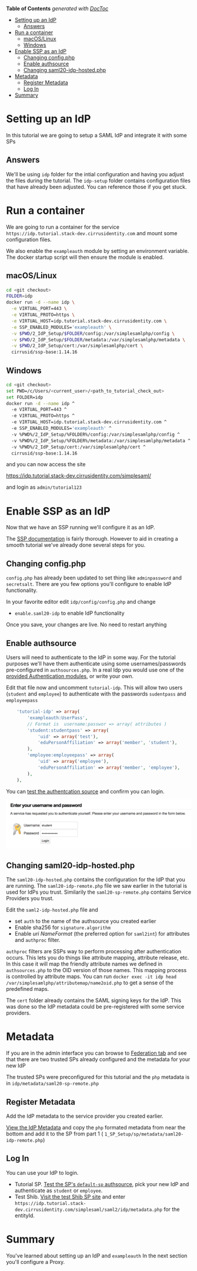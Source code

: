 <!-- START doctoc generated TOC please keep comment here to allow auto update -->
<!-- DON'T EDIT THIS SECTION, INSTEAD RE-RUN doctoc TO UPDATE -->
**Table of Contents**  *generated with [DocToc](https://github.com/thlorenz/doctoc)*

- [Setting up an IdP](#setting-up-an-idp)
  - [Answers](#answers)
- [Run a container](#run-a-container)
  - [macOS/Linux](#macoslinux)
  - [Windows](#windows)
- [Enable SSP as an IdP](#enable-ssp-as-an-idp)
  - [Changing config.php](#changing-configphp)
  - [Enable authsource](#enable-authsource)
  - [Changing saml20-idp-hosted.php](#changing-saml20-idp-hostedphp)
- [Metadata](#metadata)
  - [Register Metadata](#register-metadata)
  - [Log In](#log-in)
- [Summary](#summary)

<!-- END doctoc generated TOC please keep comment here to allow auto update -->


# Setting up an IdP

In this tutorial we are going to setup a SAML IdP and integrate it with some SPs

## Answers

We'll be using `idp` folder for the intial configuration and having you
adjust the files during the tutorial. The `idp-setup` folder contains configuration files that
have already been adjusted. You can reference those if you get stuck.


# Run a container

We are going to run a container for the service `https://idp.tutorial.stack-dev.cirrusidentity.com`
and mount some configuration files.

We also enable the `exampleauth` module by setting an environment
variable. The docker startup script will then ensure the module is enabled.

## macOS/Linux
```bash
cd <git checkout>
FOLDER=idp
docker run -d --name idp \
  -e VIRTUAL_PORT=443 \
  -e VIRTUAL_PROTO=https \
  -e VIRTUAL_HOST=idp.tutorial.stack-dev.cirrusidentity.com \
  -e SSP_ENABLED_MODULES='exampleauth' \
  -v $PWD/2_IdP_Setup/$FOLDER/config:/var/simplesamlphp/config \
  -v $PWD/2_IdP_Setup/$FOLDER/metadata:/var/simplesamlphp/metadata \
  -v $PWD/2_IdP_Setup/cert:/var/simplesamlphp/cert \
  cirrusid/ssp-base:1.14.16
```

## Windows
```bash
cd <git checkout>
set PWD=/c/Users/<current_user>/<path_to_tutorial_check_out>
set FOLDER=idp
docker run -d --name idp ^
  -e VIRTUAL_PORT=443 ^
  -e VIRTUAL_PROTO=https ^
  -e VIRTUAL_HOST=idp.tutorial.stack-dev.cirrusidentity.com ^
  -e SSP_ENABLED_MODULES='exampleauth' ^
  -v %PWD%/2_IdP_Setup/%FOLDER%/config:/var/simplesamlphp/config ^
  -v %PWD%/2_IdP_Setup/%FOLDER%/metadata:/var/simplesamlphp/metadata ^
  -v %PWD%/2_IdP_Setup/cert:/var/simplesamlphp/cert ^
  cirrusid/ssp-base:1.14.16
```

and you can now access the site

https://idp.tutorial.stack-dev.cirrusidentity.com/simplesaml/

and login as `admin/tutorial123`

# Enable SSP as an IdP

Now that we have an SSP running we'll configure it as an IdP.

The [SSP documentation](https://simplesamlphp.org/docs/stable) is fairly thorough. However to aid in creating a smooth tutorial we've already done several steps for you.

## Changing config.php

 `config.php` has already been updated to set thing like `adminpassword` and `secretsalt`. There are you few options you'll configure
to enable IdP functionality.

In your favorite editor edit `idp/config/config.php` and change 

* `enable.saml20-idp` to enable IdP functionality

Once you save, your changes are live. No need to restart anything

## Enable authsource

Users will need to authenticate to the IdP in some way. For the
tutorial purposes we'll have them authenticate using some
usernames/passwords pre-configured in `authsources.php`. In a real Idp
you would use one of the [provided Authentication
modules](https://simplesamlphp.org/docs/stable/simplesamlphp-idp#section_2),
or write your own.

Edit that file now and uncomment `tutorial-idp`. This will allow two users (`student` and `employee`) to authenticate with the passwords `sudentpass` and `employeepass`

```php
    'tutorial-idp' => array(
        'exampleauth:UserPass',
        // Format is  username:passwor => array( attributes )
        'student:studentpass' => array(
            'uid' => array('test'),
            'eduPersonAffiliation' => array('member', 'student'),
        ),
        'employee:employeepass' => array(
            'uid' => array('employee'),
            'eduPersonAffiliation' => array('member', 'employee'),
        ),
    ),
```

You can [test the authentcation source](https://idp.tutorial.stack-dev.cirrusidentity.com/simplesaml/module.php/core/authenticate.php) and confirm you can login.

![Login](./img/ssp-idp-login.png)


## Changing saml20-idp-hosted.php

The `saml20-idp-hosted.php` contains the configuration for the IdP
that you are running. The `saml20-idp-remote.php` file we saw earlier
in the tutorial is used for IdPs you trust. Similarily the
`saml20-sp-remote.php` contains Service Providers you trust.

Edit the `saml2-idp-hosted.php` file and

* set `auth` to the name of the authsource you created earlier
* Enable sha256 for `signature.algorithm`
* Enable *uri NameFormat*  (the preferred option for `saml2int`) for attributes and `authproc` filter.

`authproc` filters are SSPs way to perform processing after
authentication occurs. This lets you do things like attribute mapping,
attribute release, etc. In this case it will map the friendly
attribute names we defined in `authsources.php` to the OID version of
those names. This mapping process is controlled by attribute maps. You
can run `docker exec -it idp head
/var/simplesamlphp/attributemap/name2oid.php` to get a sense of the
predefined maps.

 The `cert` folder already contains the SAML
signing keys for the IdP. This was done so the IdP metadata could be
pre-registered with some service providers.

# Metadata

If you are in the admin interface you can browse to [Federation
tab](https://idp.tutorial.stack-dev.cirrusidentity.com/simplesaml/module.php/core/frontpage_federation.php)
and see that there are two trusted SPs already configured and the metadata for your new IdP

The trusted SPs were preconfigured for this tutorial and the `php` metadata is in 
`idp/metadata/saml20-sp-remote.php`

## Register Metadata

Add the IdP metadata to the service provider you created earlier.

[View the IdP Metadata](https://idp.tutorial.stack-dev.cirrusidentity.com/simplesaml/saml2/idp/metadata.php?output=xhtml) and copy the `php` formated metadata from near the bottom
and add it to the SP from part 1 ( `1_SP_Setup/sp/metadata/saml20-idp-remote.php`)

## Log In

You can use your IdP to login.

* Tutorial SP.  [Test the SP's `default-sp` authsource](https://service.tutorial.stack-dev.cirrusidentity.com/simplesaml/module.php/core/authenticate.php?as=default-sp), pick your new IdP and authenticate as `student` or `employee`.
* Test Shib. [Visit the test Shib SP site](https://sp.testshib.org/) and enter `https://idp.tutorial.stack-dev.cirrusidentity.com/simplesaml/saml2/idp/metadata.php` for the entityId. 

# Summary

You've learned about setting up an IdP and `exampleauth`
In the next section you'll configure a Proxy.
